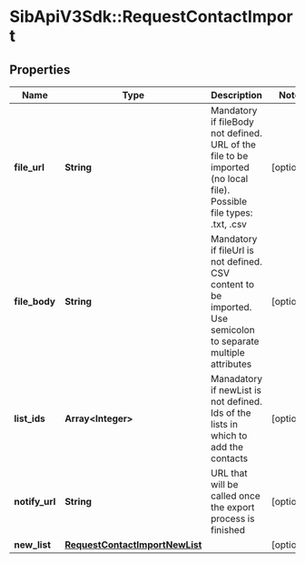 # SibApiV3Sdk::RequestContactImport

## Properties
Name | Type | Description | Notes
------------ | ------------- | ------------- | -------------
**file_url** | **String** | Mandatory if fileBody not defined. URL of the file to be imported (no local file). Possible file types: .txt, .csv | [optional] 
**file_body** | **String** | Mandatory if fileUrl is not defined. CSV content to be imported. Use semicolon to separate multiple attributes | [optional] 
**list_ids** | **Array&lt;Integer&gt;** | Manadatory if newList is not defined. Ids of the lists in which to add the contacts | [optional] 
**notify_url** | **String** | URL that will be called once the export process is finished | [optional] 
**new_list** | [**RequestContactImportNewList**](RequestContactImportNewList.md) |  | [optional] 


